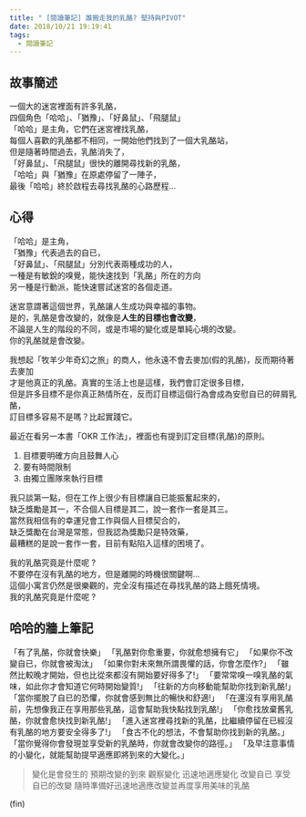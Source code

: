 ```yaml
---
title: " [閱讀筆記] 誰搬走我的乳酪? 堅持與PIVOT"
date: 2018/10/21 19:19:41
tags:
  - 閱讀筆記
---
```


## 故事簡述

一個大的迷宮裡面有許多乳酪，  
四個角色「哈哈」、「猶豫」、「好鼻鼠」、「飛腿鼠」  
「哈哈」是主角，它們在迷宮裡找乳酪，  
每個人喜歡的乳酪都不相同，一開始他們找到了一個大乳酪站，  
但是隨著時間過去，乳酪消失了，  
「好鼻鼠」、「飛腿鼠」很快的離開尋找新的乳酪，  
「哈哈」與「猶豫」在原處停留了一陣子，  
最後「哈哈」終於啟程去尋找乳酪的心路歷程…

## 心得

「哈哈」是主角，  
「猶豫」代表過去的自已，  
「好鼻鼠」、「飛腿鼠」分別代表兩種成功的人，  
一種是有敏銳的嗅覺，能快速找到「乳酪」所在的方向  
另一種是行動派，能快速嘗試迷宮的各個走道。

迷宮意謂著這個世界，乳酪讓人生成功與幸福的事物。  
是的，乳酪是會改變的，就像是**人生的目標也會改變**，  
不論是人生的階段的不同，或是市場的變化或是單純心境的改變。  
你的乳酪就是會改變。

我想起「牧羊少年奇幻之旅」的商人，他永遠不會去麥加(假的乳酪)，反而期待著去麥加  
才是他真正的乳酪。真實的生活上也是這樣，我們會訂定很多目標，  
但是許多目標不是你真正熱情所在，反而訂目標這個行為會成為安慰自已的碎屑乳酪，  
訂目標多容易不是嗎？比起實踐它。

最近在看另一本書「OKR 工作法」，裡面也有提到訂定目標(乳酪)的原則。

1. 目標要明確方向且鼓舞人心
2. 要有時間限制
3. 由獨立團隊來執行目標

我只談第一點，但在工作上很少有目標讓自已能振奮起來的，  
缺乏獎勵是其一，不合個人目標是其二，說一套作一套是其三。  
當然我相信有的幸運兒會工作與個人目標契合的，  
缺乏獎勵在台灣是常態，但我認為獎勵只是特效藥，  
最糟糕的是說一套作一套，目前有點陷入這樣的困境了。

我的乳酪究竟是什麼呢 ?  
不要停在沒有乳酪的地方，但是離開的時機很關鍵啊…  
這個小寓言仍然是很樂觀的，完全沒有描述在尋找乳酪的路上餓死情境。  
我的乳酪究竟是什麼呢 ?

## 哈哈的牆上筆記

「有了乳酪，你就會快樂」
「乳酪對你愈重要，你就愈想擁有它」
「如果你不改變自已，你就會被淘汰」
「如果你對未來無所謂畏懼的話，你會怎麼作?」
「雖然比較晚才開始，但也比從來都沒有開始要好得多了!」
「要常常嗅一嗅乳酪的氣味，如此你才會知道它何時開始變質!」
「往新的方向移動能幫助你找到新乳酪!」
「當你擺脫了自已的恐懼，你就會感到無比的暢快和舒適!」
「在還沒有享用乳酪前，先想像我正在享用那些乳酪，這會幫助我快點找到乳酪!」
「你愈找放棄舊乳酪，你就會愈快找到新乳酪!」
「進入迷宮裡尋找新的乳酪，比繼續停留在已經沒有乳酪的地方要安全得多了!」
「食古不化的想法，不會幫助你找到新的乳酪。」
「當你覺得你會發現並享受新的乳酪時，你就會改變你的路徑。」
「及早注意事情的小變化，就能幫助提早適應即將到來的大變化。」

> 變化是會發生的
> 預期改變的到來
> 觀察變化
> 迅速地適應變化
> 改變自已
> 享受自已的改變
> 隨時準備好迅速地適應改變並再度享用美味的乳酪

(fin)
